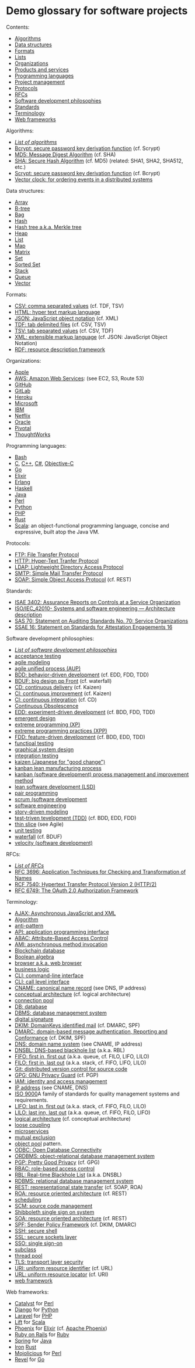 # Demo glossary for software projects

Contents:

* [Algorithms](#algorithms)
* [Data structures](#data-structures)
* [Formats](#formats)
* [Lists](#lists)
* [Organizations](#organizations)
* [Products and services](#products-and-services)
* [Programming languages](#programming-languages)
* [Project management](#project-management)
* [Protocols](#protocols)
* [RFCs](#rfcs)
* [Software development philosophies](#software-development-philosophies)
* [Standards](#standards)
* [Terminology](#technology-terminology)
* [Web frameworks](#web-frameworks)

<a name="algorithms">Algorithms</a>:

* <i>[List of algorithms](https://en.wikipedia.org/wiki/List_of_algorithms)</i>
* [Bcrypt: secure password key derivation function](https://wikipedia.org/wiki/Bcrypt) (cf. Scrypt)
* [MD5: Message Digest Algorithm](https://wikipedia.org/wiki/Md5) (cf. SHA)
* [SHA: Secure Hash Algorithm](https://wikipedia.org/wiki/Secure_Hash_Algorithm) (cf. MD5) (related: SHA1, SHA2, SHA512, etc.)
* [Scrypt: secure password key derivation function](https://wikipedia.org/wiki/Scrypt) (cf. Bcrypt)
* [Vector clock: for ordering events in a distributed systems](https://en.wikipedia.org/wiki/Vector_clock)


<a name="data-structures">Data structures</a>:

* [Array](https://wikipedia.org/wiki/array)
* [B-tree](https://wikipedia.org/wiki/b-tree)
* [Bag](https://wikipedia.org/wiki/bag)
* [Hash](https://wikipedia.org/wiki/hash)
* [Hash tree a.k.a. Merkle tree](https://wikipedia.org/wiki/merkle_tree)
* [Heap](https://wikipedia.org/wiki/heap)
* [List](https://wikipedia.org/wiki/list)
* [Map](https://wikipedia.org/wiki/bag)
* [Matrix](https://wikipedia.org/wiki/matrix)
* [Set](https://wikipedia.org/wiki/set)
* [Sorted Set](https://wikipedia.org/wiki/sorted_set)
* [Stack](https://wikipedia.org/wiki/stack)
* [Queue](https://wikipedia.org/wiki/queue)
* [Vector](https://wikipedia.org/wiki/vector)

<a name="formats">Formats</a>:

* [CSV: comma separated values](https://wikipedia.org/wiki/Comma-separated_values) (cf. TDF, TSV) 
* [HTML: hyper text markup language](https://wikipedia.org/wiki/HTML)
* [JSON: JavaScript object notation](https://wikipedia.org/wiki/JSON) (cf. XML)
* [TDF: tab delimited files](https://wikipedia.org/wiki/Delimiter-separated_values)  (cf. CSV, TSV)
* [TSV: tab separated values](https://wikipedia.org/wiki/Tab-separated_values)  (cf. CSV, TDF)
* [XML: extensible markup language](https://wikipedia.org/wiki/Xml) (cf. JSON: JavaScript Object Notation)
* [RDF: resource description framework](https://wikipedia.org/wiki/Resource_Description_Framework)

<a name="organizations">Organizations</a>:

* [Apple](https://apple.com)
* [AWS: Amazon Web Services](https://wikipedia.org/wiki/Amazon_Web_Services): (see EC2, S3, Route 53)
* [GitHub](https://github.com)
* [GitLab](https://gitlab.com)
* [Heroku](https://heroku.com)
* [Microsoft](https://microsoft.com)
* [IBM](https://ibm.com)
* [Netflix](https://netflix.com)
* [Oracle](https://oracle.com)
* [Pivotal](https://pivotal.com)
* [ThoughtWorks](https://thoughtworks.com)

<a name="programming-languages">Programming languages</a>:

* [Bash](https://wikipedia.org/wiki/Bash_(Unix_shell))
* [C](https://wikipedia.org/wiki/C_(programming_language)), [C++](https://wikipedia.org/wiki/C%252B%252B), [C#](https://wikipedia.org/wiki/C_Sharp_(programming_language)), [Objective-C](https://en.wikipedia.org/wiki/Objective-C)
* [Go](https://wikipedia.org/wiki/Go_(programming_language))
* [Elixir](https://wikipedia.org/wiki/Elixir_(programming_language))
* [Erlang](https://wikipedia.org/wiki/Erlang_(programming_language))
* [Haskell](https://wikipedia.org/wiki/Haskell_(programming_language))
* [Java](https://wikipedia.org/wiki/Java_(programming_language))
* [Perl](https://wikipedia.org/wiki/Perl_(programming_language))
* [Python](https://wikipedia.org/wiki/Python_(programming_language))
* [PHP](https://wikipedia.org/wiki/Php)
* [Rust](https://wikipedia.org/wiki/Rust_(programming_language))
* [Scala](https://wikipedia.org/wiki/Scala_(programming_language)): an object-functional programming language, concise and expressive, built atop the Java VM.

<a name="protocols">Protocols</a>:

* [FTP: File Transfer Protocol](https://wikipedia.org/wiki/File_Transfer_Protocol)
* [HTTP: Hyper-Text Tranfer Protocol](https://wikipedia.org/wiki/Hypertext_Transfer_Protocol)
* [LDAP: Lightweight Directory Access Protocol](https://wikipedia.org/wiki/Ldap)
* [SMTP: Simple Mail Transfer Protocol](https://wikipedia.org/wiki/Smtp)
* [SOAP: Simple Object Access Protocol](https://wikipedia.org/wiki/SOAP) (cf. REST)

<a name="standards">Standards</a>:

* [ISAE 3402: Assurance Reports on Controls at a Service Organization](https://en.wikipedia.org/wiki/ISAE_3402)
* [ISO/IEC_42010- Systems and software engineering — Architecture description](https://wikipedia.org/wiki/ISO/IEC_42010)
* [SAS 70: Statement on Auditing Standards No. 70: Service Organizations](https://en.wikipedia.org/wiki/Statement_on_Auditing_Standards_No._70:_Service_Organizations)
* [SSAE 16: Statement on Standards for Attestation Engagements 16](https://en.wikipedia.org/wiki/SSAE_16)

<a name="software-development-philosophies">Software development philosophies</a>:

* <i>[List of software development philosophies](https://wikipedia.org/wiki/List_of_software_development_philosophies)</i>
* [acceptance testing](https://wikipedia.org/wiki/Acceptance_testing)
* [agile modeling](https://wikipedia.org/wiki/List_of_software_development_philosophies)
* [agile unified process (AUP)](https://wikipedia.org/wiki/Agile_Unified_Process)
* [BDD: behavior-driven development](https://wikipedia.org/wiki/Behavior-driven_development) (cf. EDD, FDD, TDD)
* [BDUF: big design pp Front](https://wikipedia.org/wiki/Big_Design_Up_Front) (cf. waterfall)
* [CD: continuous delivery](TODO) (cf. Kaizen)
* [CI: continuous improvement](TODO) (cf. Kaizen)
* [CI: continuous integration](https://wikipedia.org/wiki/Continuous_integration) (cf. CD)
* [Continuous Obsolescence](https://wikipedia.org/wiki/Continuous_obsolescence)
* [EDD: experiment-driven development](TODO) (cf. BDD, FDD, TDD)
* [emergent design](https://wikipedia.org/wiki/Unit_testing)
* [extreme programming (XP)](https://wikipedia.org/wiki/Extreme_Programming)
* [extreme programming practices (XPP)](https://wikipedia.org/wiki/Extreme_programming_practices)
* [FDD: feature-driven development](https://wikipedia.org/wiki/Feature-driven_development) (cf. BDD, EDD, TDD)
* [functioal testing](https://wikipedia.org/wiki/Functional_testing)
* [graphical system design](https://wikipedia.org/wiki/Graphical_system_design)
* [integration testing](https://wikipedia.org/wiki/Integration_testing)
* [kaizen (Japanese for &quot;good change&quot;)](https://wikipedia.org/wiki/Kaizen)
* [kanban lean manufacturing process](https://wikipedia.org/wiki/Kanban)
* [kanban (software development) process management and improvement method](https://wikipedia.org/wiki/Kanban_(development))
* [lean software development (LSD)](https://wikipedia.org/wiki/Lean_software_development)
* [pair programming](https://wikipedia.org/wiki/Pair_programming)
* [scrum (software development](https://wikipedia.org/wiki/Lean_software_development)
* [software engineering](https://wikipedia.org/wiki/Software_engineering)
* [story-driven modeling](https://wikipedia.org/wiki/Story-driven_modeling)
* [test-triven tevelopment (TDD)](https://wikipedia.org/wiki/Test-driven_development) (cf. BDD, EDD, FDD)
* [thin slice](TODO) (see Agile)
* [unit testing](https://wikipedia.org/wiki/Unit_testing)
* [waterfall](TODO) (cf. BDUF)
* [velocity (software development)](https://wikipedia.org/wiki/Velocity_tracking)

<a name="rfcs">RFCs</a>:

* <i>[List of RFCs](https://en.wikipedia.org/wiki/List_of_RFCs)</i>
* [RFC 3696: Application Techniques for Checking and Transformation of Names](https://tools.ietf.org/html/rfc3696)
* [RCF 7540: Hypertext Transfer Protocol Version 2 (HTTP/2)](https://tools.ietf.org/html/rfc7540)
* [RFC 6749: The OAuth 2.0 Authorization Framework](https://tools.ietf.org/html/rfc6749)

<a name="technology-terminology">Terminology</a>:

* [AJAX: Asynchronous JavaScript and XML](https://wikipedia.org/wiki/Ajax_(programming))
* [Algorithm](https://en.wikipedia.org/wiki/Algorithm)
* [anti-pattern](https://wikipedia.org/wiki/Anti-pattern)
* [API: application programming interface](https://wikipedia.org/wiki/Application_programming_interfaces)
* [ABAC: Attribute-Based Access Control](https://wikipedia.org/wiki/Abac)
* [AMI: asynchronous method invocation](https://wikipedia.org/wiki/Asynchronous_method_invocation)
* [Blockchain database](https://wikipedia.org/wiki/Blockchain_(database))
* [Boolean algebra](https://wikipedia.org/wiki/Boolean_algebra)
* [browser a.k.a. web browser](https://en.wikipedia.org/wiki/Web_browser)
* [business logic](https://wikipedia.org/wiki/Business_logic)
* [CLI: command-line interface](https://en.wikipedia.org/wiki/Command-line_interface)
* [CLI: call level interface](https://en.wikipedia.org/wiki/Call_Level_Interface)
* [CNAME: canonical name record](https://wikipedia.org/wiki/CNAME_record) (see DNS, IP address)
* [conceptual architecture](TODO) (cf. logical architecture)
* [connection pool](https://wikipedia.org/wiki/Connection_pool) 
* [DB: database](https://en.wikipedia.org/wiki/Database)
* [DBMS: database management system](https://en.wikipedia.org/w/index.php?title=Database_management_system)
* [digital signature](https://wikipedia.org//wiki/Digital_signature)
* [DKIM: DomainKeys identified mail](https://wikipedia.org/wiki/DomainKeys_Identified_Mail) (cf. DMARC, SPF)
* [DMARC: domain-based message authentication, Reporting and Conformance](https://wikipedia.org/wiki/DMARC) (cf. DKIM, SPF)
* [DNS: domain name system](https://wikipedia.org/wiki/Domain_Name_System) (see CNAME, IP address)
* [DNSBL: DNS-based blackhole list](https://wikipedia.org/wiki/DNSBL) (a.k.a. RBL)
* [FIFO: first in, first out](TODO) (a.k.a. queue, cf. FILO, LIFO, LILO)
* [FILO: first in, last out](TODO) (a.k.a. stack, cf. FIFO, LIFO, LILO)
* [Git: distributed version control for source code](https://wikipedia.org/wiki/Git_(software))
* [GPG: GNU Privacy Guard](https://wikipedia.org/wiki/GNU_Privacy_Guard) (cf. PGP)
* [IAM: identity and access management](https://wikipedia.org/wiki/Identity_and_Access_Management)
* [IP address](https://wikipedia.org/wiki/IP_address) (see CNAME, DNS)
* [ISO 9000](https://wikipedia.org/wiki/Iso_9000)A family of standards for quality management systems and requirements.
* [LIFO: last in, first out](TODO) (a.k.a. stack, cf. FIFO, FILO, LILO)
* [LILO: last inn, last out](TODO) (a.k.a. queue, cf. FIFO, FILO, LIFO)
* [logical architecture](TODO) (cf. conceptual architecture)
* [loose coupling](https://wikipedia.org/wiki/Loose_coupling)
* [microservices](https://en.wikipedia.org/wiki/Microservices)
* [mutual exclusion](https://wikipedia.org/wiki/Mutual_exclusion)
* [object pool](https://wikipedia.org/wiki/Object_pool) pattern.
* [ODBC: Open Database Connectivity](https://en.wikipedia.org/wiki/Open_Database_Connectivity)
* [ORDBMS: object-relational database management system](https://en.wikipedia.org/wiki/Object-relational_database_management_system)
* [PGP: Pretty Good Privacy](https://wikipedia.org/wiki/Pretty_Good_Privacy) (</a>cf. GPG)
* [RBAC: role-based access control](https://wikipedia.org/wiki/Rbac)
* [RBL: Real-time Blackhole List](https://wikipedia.org/wiki/DNSBL) (a.k.a. DNSBL)
* [RDBMS: relational database management system](https://en.wikipedia.org/wiki/Relational_database_management_system)
* [REST: representational state transfer](https://wikipedia.org/wiki/Representational_state_transfer) (cf. SOAP, ROA)
* [ROA: resource oriented architecture](https://wikipedia.org/wiki/Resource-oriented_architecture) (cf. REST)
* [scheduling](https://wikipedia.org/wiki/Scheduling_(computing))
* [SCM: source code management](https://wikipedia.org/wiki/Source_code_management)
* [Shibboleth single sign on system](https://wikipedia.org/wiki/Shibboleth_(Internet2))
* [SOA: resource oriented architecture](https://wikipedia.org/wiki/Service-oriented_architecture) (cf. REST)
* [SPF: Sender Policy Framework](https://wikipedia.org/wiki/Sender_Policy_Framework) (cf. DKIM, DMARC)
* [SSH: secure shell](https://wikipedia.org/wiki/Secure_Shell)
* [SSL: secure sockets layer](https://wikipedia.org/wiki/Secure_Sockets_Layer)
* [SSO: single sign-on](https://wikipedia.org/wiki/Single_sign-on)
* [subclass](https://wikipedia.org/wiki/Subclass_(computer_science))
* [thread pool](https://wikipedia.org/wiki/Thread_pool)
* [TLS: transport layer security](https://wikipedia.org/wiki/Transport_Layer_Security)
* [URI: uniform resource identifier](https://wikipedia.org/wiki/Uniform_resource_identifier) (cf. URL)
* [URL: uniform resource locator](https://wikipedia.org/wiki/Url) (cf. URI)
* [web framework](https://wikipedia.org/wiki/Web_framework)

<a name="web-frameworks">Web frameworks</a>:

* [Catalyst](https://wikipedia.org/wiki/Catalyst_(software)) for [Perl](https://wikipedia.org/wiki/Perl_(programming_language))
* [Django](https://wikipedia.org/wiki/Django_(web_framework)) for [Python](https://wikipedia.org/wiki/Python_(programming_language))
* [Laravel](https://wikipedia.org/wiki/Laravel) for [PHP](https://wikipedia.org/wiki/Php)
* [Lift](https://wikipedia.org/wiki/Lift_(web_framework)) for [Scala](https://wikipedia.org/wiki/Scala_(programming_language))
* [Phoenix](https://www.phoenixframework.org/) for [Elixir](https://wikipedia.org/wiki/Elixir_(programming_language)) (cf. <a href="https://wikipedia.org/wiki/Apache_Phoenix">Apache Phoenix</a>)
* [Ruby on Rails](https://wikipedia.org/wiki/Ruby_on_Rails) for [Ruby](https://wikipedia.org/wiki/Ruby_(programming_language))
* [Spring](https://wikipedia.org/wiki/Spring_Framework) for [Java](https://wikipedia.org/wiki/Java_(programming_language))
* [Iron](TODO) [Rust](https://wikipedia.org/wiki/Rust_(programming_language))
* [Mojolicious](https://wikipedia.org/wiki/Mojolicious) for [Perl](https://wikipedia.org/wiki/Perl_(programming_language))
* [Revel](https://wikipedia.org/wiki/?) for [Go](https://wikipedia.org/wiki/Go_(programming_language))

